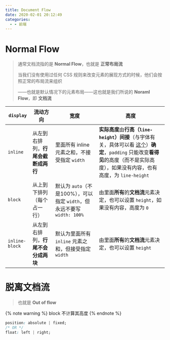 ```yaml
---
title: Document Flow
date: 2020-02-01 20:12:49
categories:
  - - 前端
---
```


# Normal Flow

> 通常文档流指的是 **Normal Flow**，也就是 **正常布局流**
> 
> 当我们没有使用过任何 CSS 规则来改变元素的展现方式的时候，他们会按照正常的布局流来组织
> 
> ——也就是默认情况下的元素布局——这也就是我们所说的 **Noraml Flow**，即 **文档流**

| `display` | 流动方向 | 宽度 | 高度 |
| --- | --- | --- | --- |
| `inline` | 从左到右排列，**行尾会截断成两行** | 里面所有 inline 元素之和，不接受指定 `width` | **实际高度**由**行高（`line-height`）间接**（与字体有关，具体可以看 [这个](https://zhuanlan.zhihu.com/p/25808995?group_id=825729887779307520)）**确定**，`padding` 只能改变**看得见**的高度（而不是实际高度），如果没有内容，也有高度，为 `line-height` |
| `block` | 从上到下排列（每个占一行） | 默认为 `auto`（不是100%），可以指定 `width`，但永远不要写 `width: 100%` | 由里面**所有**的**文档流**元素决定，也可以设置 `height`，如果没有内容，高度为 `0`
| `inline-block` | 从左到右排列，**行尾不会分成两块** | 默认为里面所有 `inline` 元素之和，但接受指定 `width` | 由里面**所有**的**文档流**元素决定，也可以设置 `height` |

# 脱离文档流

> 也就是 **Out of flow**

{% note warning %}
block 不计算其高度
{% endnote %}

```css
position: absolute | fixed;
/* OR */
float: left | right;
```
